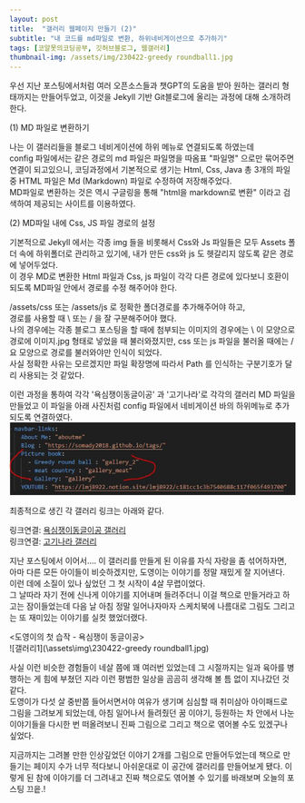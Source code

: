 ```yaml
---
layout: post
title:  "갤러리 웹페이지 만들기 (2)"
subtitle: "내 코드를 md파일로 변환, 하위네비게이션으로 추가하기"
tags: [코알못의코딩공부, 깃허브블로그, 웹갤러리]
thumbnail-img: /assets/img/230422-greedy roundball1.jpg
---
```


우선 지난 포스팅에서처럼 여러 오픈소스들과 챗GPT의 도움을 받아 원하는 갤러리 형태까지는 만들어두었고, 
이것을 Jekyll 기반 Git블로그에 올리는 과정에 대해 소개하려 한다. <br>

(1) MD 파일로 변환하기 

나는 이 갤러리들을 블로그 네비게이션에 하위 메뉴로 연결되도록 하였는데 <br>
config 파일에서는 같은 경로의 md 파일은 파일명을 따옴표 "파일명" 으로만 묶어주면 연결이 되고있으니, 
코딩과정에서 기본적으로 생기는 Html, Css, Java  총 3개의 파일 중 HTML 파일은 Md (Markdown) 파일로 수정하여 저장해주었다. <br>
MD파일로 변환하는 것은 역시 구글링을 통해 "html을 markdown로 변환" 이라고 검색하여 제공되는 사이트를 이용하였다.<br>

(2) MD파일 내에 Css, JS 파일 경로의 설정 

기본적으로 Jekyll 에서는 각종 img 들을 비롯해서 Css와 Js 파일들은 모두 Assets 폴더 속에 하위폴더로 관리하고 있기에,
내가 만든 css와 js 도 헷갈리지 않도록 같은 경로에 넣어두었다. <br>
이 경우 MD로 변환한 Html 파일과 Css, js 파일이 각각 다른 경로에 있다보니 호환이 되도록 MD파일 안에서 경로를 수정 해주어야 한다. <br>

 /assets/css 또는 /assets/js 로 정확한 폴더경로를 추가해주어야 하고, <br>
경로를 사용할 때 \ 또는 / 을 잘 구분해주어야 했다. <br>
나의 경우에는 각종 블로그 포스팅을 할 때에 첨부되는 이미지의 경우에는 \ 이 모양으로 경로에 이미지.jpg 형태로 넣었을 때 불러와졌지만,
css 또는 js 파일을 불러올 때에는 / 요 모양으로 경로를 불러와야만 인식이 되었다. <br>
사실 정확한 사유는 모르겠지만 파일 확장명에 따라서 Path 를 인식하는 구분기호가 달리 사용되는 것 같았다. <br>



이런 과정을 통하여 각각 '욕심쟁이동글이공' 과 '고기나라'로 각각의 갤러리 MD 파일을 만들었고
이 파일을 아래 사진처럼 config 파일에서 네비게이션 바의 하위메뉴로 추가되도록 연결하였다. 
![config](\assets\img\230422_config.JPG) 


최종적으로 생긴 각 갤러리 링크는 아래와 같다. 

링크연결: [욕심쟁이동글이공 갤러리](https://somady2018.github.io/gallery_2/) <br>
링크연결: [고기나라 갤러리](https://somady2018.github.io/gallery_meat/)<br>


지난 포스팅에서 이어서.... 이 갤러리를 만들게 된 이유를 자식 자랑을 좀 섞어하자면, <br>
아마 다른 모든 아이들이 비슷하겠지만, 도영이는 이야기를 정말 재밌게 잘 지어낸다. <br>
이런 데에 소질이 있나 싶었던 그 첫 시작이 4살 무렵이었다. <br>
그 날따라 자기 전에 신나게 이야기를 지어내며 들려주더니 이걸 책으로 만들거라고 하고는 잠이들었는데
다음 날 아침 정말 일어나자마자 스케치북에 나름대로 그림도 그리고는 또 재미있는 이야기를 실컷 했었더랬다.<br>

<도영이의 첫 습작 - 욕심쟁이 동글이공><br>
![갤러리1](\assets\img\230422-greedy roundball1.jpg)  <br>


사실 이런 비슷한 경험들이 네살 쯤에 꽤 여러번 있었는데
그 시절까지는 일과 육아를 병행하는 게 힘에 부쳤던 지라
이런 평범한 일상을 곰곰히 생각해 볼 틈 없이 지나갔던 것 같다. <br>
도영이가 다섯 살 중반쯤 들어서면서야 여유가 생기며 심심할 때 취미삼아 아이패드로 그림을 그려보게 되었는데,
아침 일어나서 들려줬던 꿈 이야기, 등원하는 차 안에서 나눈 이야기들을 다시한 번 떠올려보니
진짜 그림으로 그리고 책으로 엮어볼 수도 있겠구나 싶었다. <br>

지금까지는 그려볼 만한 인상깊었던 이야기 2개를 그림으로 만들어두었는데
책으로 만들기는 페이지 수가 너무 적다보니 아쉬운대로 이 공간에 갤러리를 만들어보게 됐다. 
이렇게 된 참에 이야기를 더 그려내고 진짜 책으로도 엮어볼 수 있기를 바래보며 오늘의 포스팅 끄읕.!  <br>


